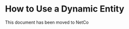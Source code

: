 # How to Use a Dynamic Entity

This document has been moved to NetCo[](xref:NetCode.DynamicData.DynamicEntity)